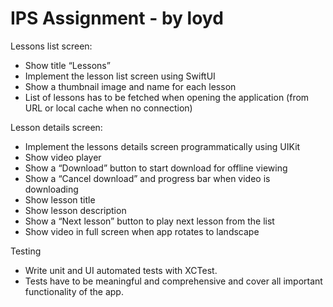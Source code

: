 # IPS Assignment - by loyd

Lessons list screen: 

- Show title “Lessons”
- Implement the lesson list screen using SwiftUI
- Show a thumbnail image and name for each lesson
- List of lessons has to be fetched when opening the application (from URL or local cache when no connection)

Lesson details screen:

- Implement the lessons details screen programmatically using UIKit
- Show video player
- Show a “Download” button to start download for offline viewing
- Show a “Cancel download” and progress bar when video is downloading
- Show lesson title
- Show lesson description
- Show a “Next lesson” button to play next lesson from the list
- Show video in full screen when app rotates to landscape

Testing

- Write unit and UI automated tests with XCTest. 
- Tests have to be meaningful and comprehensive and cover all important functionality of the app.
